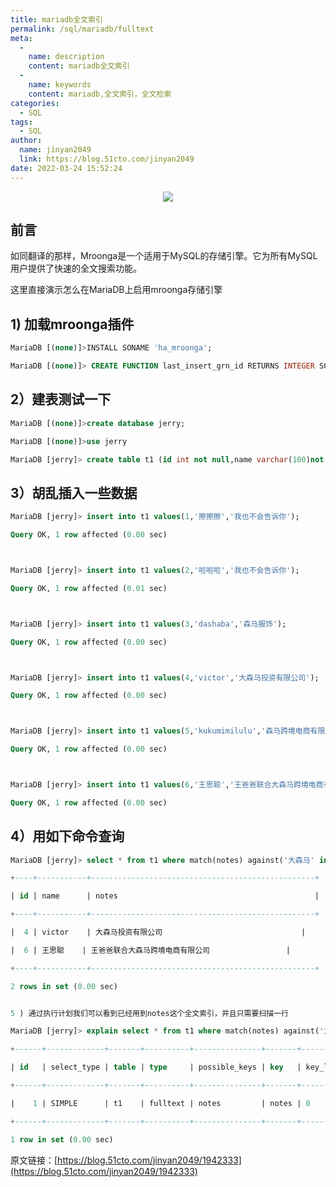 ```yaml
---
title: mariadb全文索引
permalink: /sql/mariadb/fulltext
meta: 
  - 
    name: description
    content: mariadb全文索引
  - 
    name: keywords
    content: mariadb,全文索引，全文检索
categories: 
  - SQL
tags: 
  - SQL
author: 
  name: jinyan2049
  link: https://blog.51cto.com/jinyan2049
date: 2022-03-24 15:52:24
---
```


<p align="center">
  <img src="https://cdn.jsdelivr.net/gh/taixingyiji/image_store@main/blog/20220324160323.png">
</p>

<!-- more -->

## 前言

如同翻译的那样，Mroonga是一个适用于MySQL的存储引擎。它为所有MySQL用户提供了快速的全文搜索功能。

这里直接演示怎么在MariaDB上启用mroonga存储引擎



## 1) 加载mroonga插件

```sql
MariaDB [(none)]>INSTALL SONAME 'ha_mroonga';

MariaDB [(none)]> CREATE FUNCTION last_insert_grn_id RETURNS INTEGER SONAME 'ha_mroonga.so';

```

## 2）建表测试一下

```sql
MariaDB [(none)]>create database jerry;

MariaDB [(none)]>use jerry

MariaDB [jerry]> create table t1 (id int not null,name varchar(100)not null,notes text,fulltext index(notes))engine=mroonga;

```


## 3）胡乱插入一些数据

```sql
MariaDB [jerry]> insert into t1 values(1,'擦擦擦','我也不会告诉你');

Query OK, 1 row affected (0.00 sec)



MariaDB [jerry]> insert into t1 values(2,'啦啦啦','我也不会告诉你');

Query OK, 1 row affected (0.01 sec)



MariaDB [jerry]> insert into t1 values(3,'dashaba','森马服饰');

Query OK, 1 row affected (0.00 sec)



MariaDB [jerry]> insert into t1 values(4,'victor','大森马投资有限公司');

Query OK, 1 row affected (0.00 sec)



MariaDB [jerry]> insert into t1 values(5,'kukumimilulu','森马跨境电商有限公司');

Query OK, 1 row affected (0.00 sec)



MariaDB [jerry]> insert into t1 values(6,'王思聪','王爸爸联合大森马跨境电商有限公司');

Query OK, 1 row affected (0.00 sec)

```

## 4）用如下命令查询

```sql
MariaDB [jerry]> select * from t1 where match(notes) against('大森马' in BOOLEAN MODE);

+----+-----------+--------------------------------------------------+

| id | name      | notes                                            |

+----+-----------+--------------------------------------------------+

|  4 | victor    | 大森马投资有限公司                               |

|  6 | 王思聪    | 王爸爸联合大森马跨境电商有限公司                 |

+----+-----------+--------------------------------------------------+

2 rows in set (0.00 sec)


5 ) 通过执行计划我们可以看到已经用到notes这个全文索引，并且只需要扫描一行

MariaDB [jerry]> explain select * from t1 where match(notes) against('大森马' in BOOLEAN MODE);

+------+-------------+-------+----------+---------------+-------+---------+------+------+-----------------------------------+

| id   | select_type | table | type     | possible_keys | key   | key_len | ref  | rows | Extra                             |

+------+-------------+-------+----------+---------------+-------+---------+------+------+-----------------------------------+

|    1 | SIMPLE      | t1    | fulltext | notes         | notes | 0       |      |    1 | Using where with pushed condition |

+------+-------------+-------+----------+---------------+-------+---------+------+------+-----------------------------------+

1 row in set (0.00 sec)


```

原文链接：[https://blog.51cto.com/jinyan2049/1942333](https://blog.51cto.com/jinyan2049/1942333)
